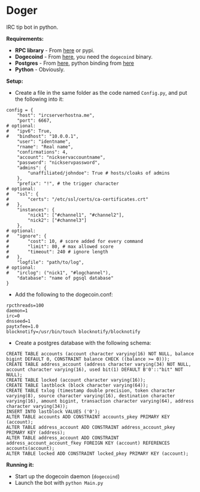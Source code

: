 Doger
=====

IRC tip bot in python.

**Requirements:**

- **RPC library** - From [here](https://github.com/jcsaaddupuy/dogecoin-python) or pypi.
- **Dogecoind** - From [here](https://github.com/dogecoin/dogecoin/), you need the `dogecoind` binary.
- **Postgres** - From [here](http://www.postgresql.org/), python binding from [here](https://pypi.python.org/pypi/psycopg2)
- **Python** - Obviously.

**Setup:**

- Create a file in the same folder as the code named `Config.py`, and put the following into it:

```
config = {
	"host": "ircserverhostna.me",
	"port": 6667,
# optional:
#	"ipv6": True,
#	"bindhost": "10.0.0.1",
	"user": "identname",
	"rname": "Real name",
	"confirmations": 4,
	"account": "nickservaccountname",
	"password": "nickservpassword",
	"admins": {
		"unaffiliated/johndoe": True # hosts/cloaks of admins
	},
	"prefix": "!", # the trigger character
# optional:
#	"ssl": {
#		"certs": "/etc/ssl/certs/ca-certificates.crt"
#	},
	"instances": {
		"nick1": ["#channel1", "#channel2"],
		"nick2": ["#channel3"]
	},
# optional:
#	"ignore": {
#		"cost": 10, # score added for every command
#		"limit": 80, # max allowed score
#		"timeout": 240 # ignore length
#	},
	"logfile": "path/to/log",
# optional:
#	"irclog": ("nick1", "#logchannel"),
	"database": "name of pgsql database"
}
```

- Add the following to the dogecoin.conf:

```
rpcthreads=100
daemon=1
irc=0
dnsseed=1
paytxfee=1.0
blocknotify=/usr/bin/touch blocknotify/blocknotify
```

- Create a postgres database with the following schema:

```
CREATE TABLE accounts (account character varying(16) NOT NULL, balance bigint DEFAULT 0, CONSTRAINT balance CHECK ((balance >= 0)));
CREATE TABLE address_account (address character varying(34) NOT NULL, account character varying(16), used bit(1) DEFAULT B'0'::"bit" NOT NULL);
CREATE TABLE locked (account character varying(16));
CREATE TABLE lastblock (block character varying(64));
CREATE TABLE txlog (timestamp double precision, token character varying(8), source character varying(16), destination character varying(16), amount bigint, transaction character varying(64), address character varying(34));
INSERT INTO lastblock VALUES ('0');
ALTER TABLE accounts ADD CONSTRAINT accounts_pkey PRIMARY KEY (account);
ALTER TABLE address_account ADD CONSTRAINT address_account_pkey PRIMARY KEY (address);
ALTER TABLE address_account ADD CONSTRAINT address_account_account_fkey FOREIGN KEY (account) REFERENCES accounts(account);
ALTER TABLE locked ADD CONSTRAINT locked_pkey PRIMARY KEY (account);
```
    
**Running it:**

- Start up the dogecoin daemon (`dogecoind`)
- Launch the bot with `python Main.py`
